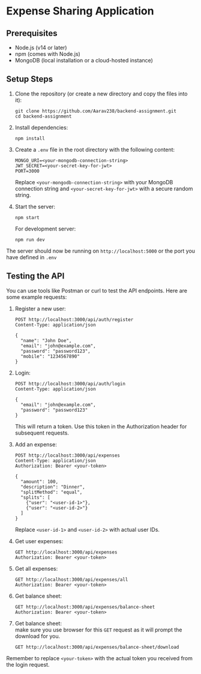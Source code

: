 # Expense Sharing Application

## Prerequisites
- Node.js (v14 or later)
- npm (comes with Node.js)
- MongoDB (local installation or a cloud-hosted instance)

## Setup Steps

1. Clone the repository (or create a new directory and copy the files into it):
   ```
   git clone https://github.com/Aarav238/backend-assignment.git
   cd backend-assignment
   ```

2. Install dependencies:
   ```
   npm install
   ```

3. Create a `.env` file in the root directory with the following content:
   ```
   MONGO_URI=<your-mongodb-connection-string>
   JWT_SECRET=<your-secret-key-for-jwt>
   PORT=3000
   ```
   Replace `<your-mongodb-connection-string>` with your MongoDB connection string and `<your-secret-key-for-jwt>` with a secure random string.

4. Start the server:
   ```
   npm start
   ```
   For development server:
   ```
   npm run dev
   ```

The server should now be running on `http://localhost:5000` or the port you have defined in `.env`

## Testing the API

You can use tools like Postman or curl to test the API endpoints. Here are some example requests:

1. Register a new user:
   ```
   POST http://localhost:3000/api/auth/register
   Content-Type: application/json

   {
     "name": "John Doe",
     "email": "john@example.com",
     "password": "password123",
     "mobile": "1234567890"
   }
   ```

2. Login:
   ```
   POST http://localhost:3000/api/auth/login
   Content-Type: application/json

   {
     "email": "john@example.com",
     "password": "password123"
   }
   ```
   This will return a token. Use this token in the Authorization header for subsequent requests.

3. Add an expense:
   ```
   POST http://localhost:3000/api/expenses
   Content-Type: application/json
   Authorization: Bearer <your-token>

   {
     "amount": 100,
     "description": "Dinner",
     "splitMethod": "equal",
     "splits": [
       {"user": "<user-id-1>"},
       {"user": "<user-id-2>"}
     ]
   }
   ```
   Replace `<user-id-1>` and `<user-id-2>` with actual user IDs.

4. Get user expenses:
   ```
   GET http://localhost:3000/api/expenses
   Authorization: Bearer <your-token>
   ```
5. Get all expenses:
   ```
   GET http://localhost:3000/api/expenses/all
   Authorization: Bearer <your-token>
   ```

6. Get balance sheet:
   ```
   GET http://localhost:3000/api/expenses/balance-sheet
   Authorization: Bearer <your-token>
   ```
7. Get balance sheet:  
   make sure you use browser for this `GET` request as it will prompt the download for you. 
   ```
   GET http://localhost:3000/api/expenses/balance-sheet/download
   ```

Remember to replace `<your-token>` with the actual token you received from the login request.
